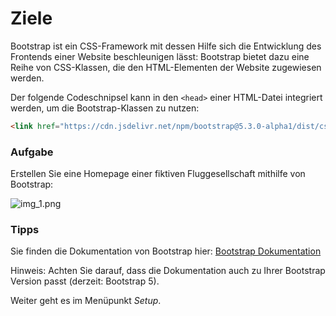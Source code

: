 # Ziele

Bootstrap ist ein CSS-Framework mit dessen Hilfe sich die Entwicklung des Frontends einer Website beschleunigen lässt: Bootstrap bietet dazu eine Reihe von CSS-Klassen, die den HTML-Elementen der Website zugewiesen werden.

Der folgende Codeschnipsel kann in den `<head>` einer HTML-Datei integriert werden, um die Bootstrap-Klassen zu nutzen:

```html
<link href="https://cdn.jsdelivr.net/npm/bootstrap@5.3.0-alpha1/dist/css/bootstrap.min.css" rel="stylesheet" integrity="sha384-GLhlTQ8iRABdZLl6O3oVMWSktQOp6b7In1Zl3/Jr59b6EGGoI1aFkw7cmDA6j6gD" crossorigin="anonymous">
```

### Aufgabe

Erstellen Sie eine Homepage einer fiktiven Fluggesellschaft mithilfe von Bootstrap:

![img_1.png](img/airline.png)

### Tipps

Sie finden die Dokumentation von Bootstrap hier:
[Bootstrap Dokumentation](https://getbootstrap.com/docs/5.1/getting-started/introduction/)

Hinweis: Achten Sie darauf, dass die Dokumentation auch zu Ihrer Bootstrap Version passt (derzeit: Bootstrap 5).

Weiter geht es im Menüpunkt *Setup*.
